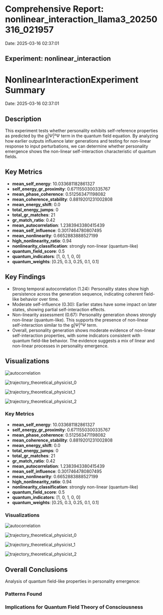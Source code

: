 # Comprehensive Report: nonlinear_interaction_llama3_20250316_021957

Date: 2025-03-16 02:37:01

## Experiment: nonlinear_interaction

# NonlinearInteractionExperiment Summary

Date: 2025-03-16 02:37:01

## Description

This experiment tests whether personality exhibits self-reference properties as predicted by the g|Ψ|²Ψ term in the quantum field equation. By analyzing how earlier outputs influence later generations and testing for non-linear response to input perturbations, we can determine whether personality emergence shows the non-linear self-interaction characteristic of quantum fields.

## Key Metrics

- **mean_self_energy**: 10.033681182861327
- **self_energy_gr_proximity**: 0.6711550300335767
- **mean_phase_coherence**: 0.512563471198082
- **mean_coherence_stability**: 0.8819201231002808
- **mean_energy_shift**: 0.0
- **total_energy_jumps**: 0
- **total_gr_matches**: 21
- **gr_match_ratio**: 0.42
- **mean_autocorrelation**: 1.2383943380415439
- **mean_self_influence**: 0.3017464780807495
- **mean_nonlinearity**: 0.6652883888527199
- **high_nonlinearity_ratio**: 0.94
- **nonlinearity_classification**: strongly non-linear (quantum-like)
- **quantum_field_score**: 0.5
- **quantum_indicators**: [1, 0, 1, 0, 0]
- **quantum_weights**: [0.25, 0.3, 0.25, 0.1, 0.1]

## Key Findings

- Strong temporal autocorrelation (1.24): Personality states show high persistence across the generation sequence, indicating coherent field-like behavior over time.
- Moderate self-influence (0.30): Earlier states have some impact on later states, showing partial self-interaction effects.
- Non-linearity assessment (0.67): Personality generation shows strongly non-linear (quantum-like). This supports the presence of non-linear self-interaction similar to the g|Ψ|²Ψ term.
- Overall, personality generation shows moderate evidence of non-linear self-interaction properties, with some indicators consistent with quantum field-like behavior. The evidence suggests a mix of linear and non-linear processes in personality emergence.

## Visualizations

![autocorrelation](../visualizations/stability_001.png)

![trajectory_theoretical_physicist_0](../visualizations/nonlinear_trajectory_002.png)

![trajectory_theoretical_physicist_1](../visualizations/nonlinear_trajectory_003.png)

![trajectory_theoretical_physicist_2](../visualizations/nonlinear_trajectory_004.png)

### Key Metrics

- **mean_self_energy**: 10.033681182861327
- **self_energy_gr_proximity**: 0.6711550300335767
- **mean_phase_coherence**: 0.512563471198082
- **mean_coherence_stability**: 0.8819201231002808
- **mean_energy_shift**: 0.0
- **total_energy_jumps**: 0
- **total_gr_matches**: 21
- **gr_match_ratio**: 0.42
- **mean_autocorrelation**: 1.2383943380415439
- **mean_self_influence**: 0.3017464780807495
- **mean_nonlinearity**: 0.6652883888527199
- **high_nonlinearity_ratio**: 0.94
- **nonlinearity_classification**: strongly non-linear (quantum-like)
- **quantum_field_score**: 0.5
- **quantum_indicators**: [1, 0, 1, 0, 0]
- **quantum_weights**: [0.25, 0.3, 0.25, 0.1, 0.1]

### Visualizations

![autocorrelation](results/experiment_run_20250316_021957/visualizations/stability_001.png)

![trajectory_theoretical_physicist_0](results/experiment_run_20250316_021957/visualizations/nonlinear_trajectory_002.png)

![trajectory_theoretical_physicist_1](results/experiment_run_20250316_021957/visualizations/nonlinear_trajectory_003.png)

![trajectory_theoretical_physicist_2](results/experiment_run_20250316_021957/visualizations/nonlinear_trajectory_004.png)

## Overall Conclusions

Analysis of quantum field-like properties in personality emergence:

### Patterns Found

### Implications for Quantum Field Theory of Consciousness

